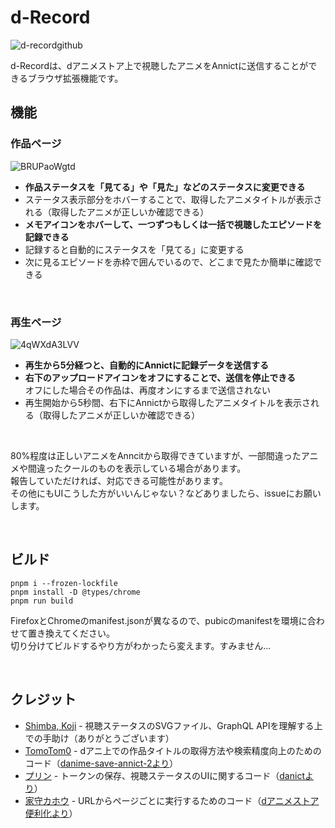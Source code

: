 # d-Record
![d-recordgithub](https://github.com/chimaha/d-Record/assets/107383950/30437a94-f669-41b2-94b0-694c42a42fb3)

d-Recordは、dアニメストア上で視聴したアニメをAnnictに送信することができるブラウザ拡張機能です。  

## 機能

### 作品ページ  

![BRUPaoWgtd](https://github.com/chimaha/d-Record/assets/107383950/42725696-08a5-4f43-bcb9-134baf40ea59)

- **作品ステータスを「見てる」や「見た」などのステータスに変更できる**  
- ステータス表示部分をホバーすることで、取得したアニメタイトルが表示される（取得したアニメが正しいか確認できる）
- **メモアイコンをホバーして、一つずつもしくは一括で視聴したエピソードを記録できる**
- 記録すると自動的にステータスを「見てる」に変更する
- 次に見るエピソードを赤枠で囲んでいるので、どこまで見たか簡単に確認できる

<br>

### 再生ページ  

![4qWXdA3LVV](https://github.com/chimaha/d-Record/assets/107383950/3c35eccf-0aeb-4fd7-89f3-9d5e89427657)

- **再生から5分経つと、自動的にAnnictに記録データを送信する**  
- **右下のアップロードアイコンをオフにすることで、送信を停止できる**  
オフにした場合その作品は、再度オンにするまで送信されない  
- 再生開始から5秒間、右下にAnnictから取得したアニメタイトルを表示される（取得したアニメが正しいか確認できる）
<br>

80%程度は正しいアニメをAnncitから取得できていますが、一部間違ったアニメや間違ったクールのものを表示している場合があります。  
報告していただければ、対応できる可能性があります。  
その他にもUIこうした方がいいんじゃない？などありましたら、issueにお願いします。  

<br>

## ビルド  
```
pnpm i --frozen-lockfile
pnpm install -D @types/chrome
pnpm run build
```
FirefoxとChromeのmanifest.jsonが異なるので、pubicのmanifestを環境に合わせて置き換えてください。  
切り分けてビルドするやり方がわかったら変えます。すみません...

<br>

## クレジット  
- [Shimba, Koji](https://github.com/shimbaco) - 視聴ステータスのSVGファイル、GraphQL APIを理解する上での手助け（ありがとうございます）
- [TomoTom0](https://github.com/TomoTom0) - dアニ上での作品タイトルの取得方法や検索精度向上のためのコード（[danime-save-annict-2より](https://github.com/TomoTom0/danime-save-annict-2)）
- [プリン](https://github.com/kazu3jp) - トークンの保存、視聴ステータスのUIに関するコード（[danictより](https://github.com/kazu3jp/danict)）
- [家守カホウ](https://twitter.com/y_kahou) - URLからページごとに実行するためのコード（[dアニメストア便利化より](https://greasyfork.org/ja/scripts/414008)）
